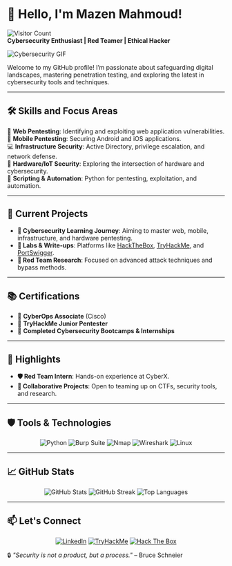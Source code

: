 # 👋 Hello, I'm Mazen Mahmoud!  
![Visitor Count](https://komarev.com/ghpvc/?username=yourusername&color=blue&style=flat-square)  
**Cybersecurity Enthusiast | Red Teamer | Ethical Hacker**  

![Cybersecurity GIF](https://media.giphy.com/media/Ll22OhMLAlVDb8UQWe/giphy.gif)  

Welcome to my GitHub profile! I’m passionate about safeguarding digital landscapes, mastering penetration testing, and exploring the latest in cybersecurity tools and techniques.  

---

## 🛠️ Skills and Focus Areas  
🎯 **Web Pentesting**: Identifying and exploiting web application vulnerabilities.  
📱 **Mobile Pentesting**: Securing Android and iOS applications.  
💻 **Infrastructure Security**: Active Directory, privilege escalation, and network defense.  
🔌 **Hardware/IoT Security**: Exploring the intersection of hardware and cybersecurity.  
🐍 **Scripting & Automation**: Python for pentesting, exploitation, and automation.  

---

## 🚀 Current Projects  
- **🔐 Cybersecurity Learning Journey**: Aiming to master web, mobile, infrastructure, and hardware pentesting.  
- **🧪 Labs & Write-ups**: Platforms like [HackTheBox](https://www.hackthebox.com), [TryHackMe](https://tryhackme.com), and [PortSwigger](https://portswigger.net).  
- **🎯 Red Team Research**: Focused on advanced attack techniques and bypass methods.  

---

## 📚 Certifications  
- 🏅 **CyberOps Associate** (Cisco)  
- 🏅 **TryHackMe Junior Pentester**  
- 🏅 **Completed Cybersecurity Bootcamps & Internships**  

---

## 🌟 Highlights  
- **🛡️ Red Team Intern**: Hands-on experience at CyberX.  
- **🤝 Collaborative Projects**: Open to teaming up on CTFs, security tools, and research.  

---

## 🛡️ Tools & Technologies  
<div align="center">  
  <img src="https://img.shields.io/badge/Python-3776AB?style=for-the-badge&logo=python&logoColor=white" alt="Python" />  
  <img src="https://img.shields.io/badge/Burp_Suite-FF7300?style=for-the-badge&logo=burpsuite&logoColor=white" alt="Burp Suite" />  
  <img src="https://img.shields.io/badge/Nmap-4682B4?style=for-the-badge&logo=nmap&logoColor=white" alt="Nmap" />  
  <img src="https://img.shields.io/badge/Wireshark-1679A7?style=for-the-badge&logo=wireshark&logoColor=white" alt="Wireshark" />  
  <img src="https://img.shields.io/badge/Linux-FCC624?style=for-the-badge&logo=linux&logoColor=black" alt="Linux" />  
</div>  

---

## 📈 GitHub Stats  
<div align="center">  
  <img src="https://github-readme-stats.vercel.app/api?username=yourusername&show_icons=true&theme=radical" alt="GitHub Stats" />  
  <img src="https://github-readme-streak-stats.herokuapp.com/?user=yourusername&theme=radical" alt="GitHub Streak" />  
  <img src="https://github-readme-stats.vercel.app/api/top-langs/?username=yourusername&layout=compact&theme=radical" alt="Top Languages" />  
</div>  

---

## 📫 Let's Connect  
<div align="center">  
  <a href="https://www.linkedin.com/in/mazen-el-ganainy/"><img src="https://img.shields.io/badge/LinkedIn-0077B5?style=for-the-badge&logo=linkedin&logoColor=white" alt="LinkedIn" /></a>  
  <a href="https://tryhackme.com/r/p/maazenmahmoud"><img src="https://img.shields.io/badge/TryHackMe-212C42?style=for-the-badge&logo=tryhackme&logoColor=white" alt="TryHackMe" /></a>  
  <a href="https://app.hackthebox.com/users/1439595"><img src="https://img.shields.io/badge/Hack_The_Box-9FEF00?style=for-the-badge&logo=hackthebox&logoColor=black" alt="Hack The Box" /></a>  
</div>  



🔒 *"Security is not a product, but a process."* – Bruce Schneier  
